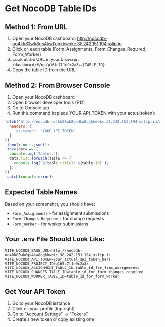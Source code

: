 # Get NocoDB Table IDs

## Method 1: From URL
1. Open your NocoDB dashboard: http://nocodb-oo4kk80wk8gs4kw0ogkkwokc.38.242.151.194.sslip.io
2. Click on each table (Form_Assignments, Form_Changes_Required, Form_Worker)
3. Look at the URL in your browser: `/dashboard/#/nc/p165c7l1e9c2a3z/{TABLE_ID}`
4. Copy the table ID from the URL

## Method 2: From Browser Console
1. Open your NocoDB dashboard
2. Open browser developer tools (F12)
3. Go to Console tab
4. Run this command (replace YOUR_API_TOKEN with your actual token):

```javascript
fetch('http://nocodb-oo4kk80wk8gs4kw0ogkkwokc.38.242.151.194.sslip.io/api/v2/meta/bases/p165c7l1e9c2a3z/tables', {
  headers: {
    'xc-token': 'YOUR_API_TOKEN'
  }
})
.then(r => r.json())
.then(data => {
  console.log('Tables:');
  data.list.forEach(table => {
    console.log(`${table.title}: ${table.id}`);
  });
})
.catch(console.error);
```

## Expected Table Names
Based on your screenshot, you should have:
- `Form_Assignments` - for assignment submissions
- `Form_Changes_Required` - for change requests  
- `Form_Worker` - for worker submissions

## Your .env File Should Look Like:
```env
VITE_NOCODB_BASE_URL=http://nocodb-oo4kk80wk8gs4kw0ogkkwokc.38.242.151.194.sslip.io
VITE_NOCODB_API_TOKEN=your_actual_api_token_here
VITE_NOCODB_PROJECT_ID=p165c7l1e9c2a3z
VITE_NOCODB_ASSIGNMENT_TABLE_ID=table_id_for_form_assignments
VITE_NOCODB_CHANGES_TABLE_ID=table_id_for_form_changes_required
VITE_NOCODB_WORKER_TABLE_ID=table_id_for_form_worker
```

## Get Your API Token
1. Go to your NocoDB instance
2. Click on your profile (top right)
3. Go to "Account Settings" → "Tokens"
4. Create a new token or copy existing one